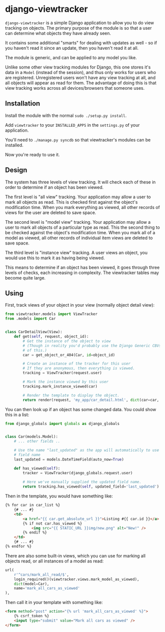 # django-viewtracker #

`django-viewtracker` is a simple Django application to allow you to do view tracking on objects.  The primary purpose of the module is so that a user can determine what objects they have already seen.

It contains some additional "smarts" for dealing with updates as well - so if you haven't read it since an update, then you haven't read it at all.

The module is generic, and can be applied to any model you like.

Unlike some other view tracking modules for Django, this one stores it's data in a `Model` (instead of the session), and thus only works for users who are registered.  Unregistered users won't have any view tracking at all, and all objects will appear as read for them.  The advantage of doing this is that view tracking works across all devices/browsers that someone uses.

## Installation ##

Install the module with the normal `sudo ./setup.py install`.

Add `viewtracker` to your `INSTALLED_APPS` in the `settings.py` of your application.

You'll need to `./manage.py syncdb` so that viewtracker's modules can be installed.

Now you're ready to use it.

## Design ##

The system has three levels of view tracking.  It will check each of these in order to determine if an object has been viewed.

The first level is "all view" tracking.  Your application may allow a user to mark all objects as read.  This is checked first against the object's modification time.  When you mark everything as viewed, all other records of views for the user are deleted to save space.

The second level is "model view" tracking.  Your application may allow a user to mark all objects of a particular type as read.  This the second thing to be checked against the object's modification time.  When you mark all of a model as viewed, all other records of individual item views are deleted to save space.

The third level is "instance view" tracking.  A user views an object, you would use this to mark it as having being viewed.

This means to determine if an object has been viewed, it goes through three levels of checks, each increasing in complexity.  The viewtracker tables may become quite large.

## Using ##

First, track views of your object in your view (normally object detail view):

```python
from viewtracker.models import ViewTracker
from .models import Car


class CarDetailView(View):
	def get(self, request, object_id):
		# Get the instance of the object to view
		# (Though in reality you'd probably use the Django Generic CBVs instead
		# of this.)
		car = get_object_or_404(Car, id=object_id)

		# Create an instance of the tracker for this user
		# If they are anonymous, then everything is viewed.
		tracking = ViewTracker(request.user)

		# Mark the instance viewed by this user
		tracking.mark_instance_viewed(car)

		# Render the template to display the object.
		return render(request, 'my_app/car_detail.html', dict(car=car, user=user))
```

You can then look up if an object has some changed data.  You could show this in a list:

```python
from django_globals import globals as django_globals


class Car(models.Model):
	# ... other fields ..

	# Use the name "last_updated" as the app will automatically to use this
	# field name
	last_updated = models.DateTimeField(auto_now=True)

	def has_viewed(self):
		tracker = ViewTracker(django_globals.request.user)
		
		# Here we've manually supplied the updated field name.
		return tracking.has_viewed(self, updated_field='last_updated')
```

Then in the template, you would have something like:

```html
{% for car in car_list %}
	{# ... #}
	<td>
		<a href="{{ car.get_absolute_url }}">Listing #{{ car.id }}</a>
		{% if not car.has_viewed %}
			<img src="{{ STATIC_URL }}img/new.png" alt="New!" />
		{% endif %}
	</td>
	{# ... #}
{% endfor %}
```

There are also some built-in views, which you can use for marking all objects read, or all instances of a model as read:

```python
url(
	r'^cars/mark_all_read/$',
	login_required()(viewtracker.views.mark_model_as_viewed),
	dict(model=Car),
	name='mark_all_cars_as_viewed'
),
```

Then call it in your template with something like:

```html
<form method="post" action="{% url 'mark_all_cars_as_viewed' %}">
	{% csrf_token %}
	<input type="submit" value="Mark all cars as viewed" />
</form>
```


